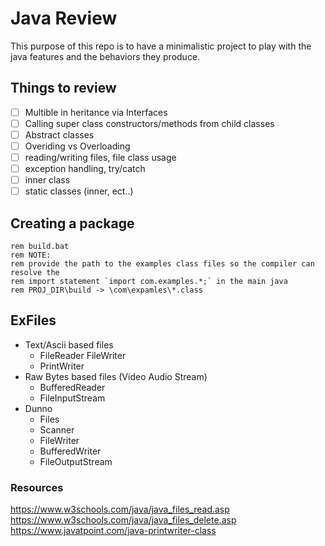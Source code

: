 # Java Review

This purpose of this repo is to have a minimalistic project to play with the java features and the behaviors they produce.

## Things to review

- [ ] Multible in heritance via Interfaces
- [ ] Calling super class constructors/methods from child classes
- [ ] Abstract classes
- [ ] Overiding vs Overloading
- [ ] reading/writing files, file class usage
- [ ] exception handling, try/catch
- [ ] inner class
- [ ] static classes (inner, ect..)

## Creating a package

```batch
rem build.bat
rem NOTE:
rem provide the path to the examples class files so the compiler can resolve the 
rem import statement `import com.examples.*;` in the main java
rem PROJ_DIR\build -> \com\expamles\*.class
```

## ExFiles

* Text/Ascii based files
  * FileReader FileWriter
  * PrintWriter
* Raw Bytes based files (Video Audio Stream)
  * BufferedReader
  * FileInputStream
* Dunno
  * Files
  * Scanner
  * FileWriter
  * BufferedWriter
  * FileOutputStream

### Resources

https://www.w3schools.com/java/java_files_read.asp
https://www.w3schools.com/java/java_files_delete.asp
https://www.javatpoint.com/java-printwriter-class
